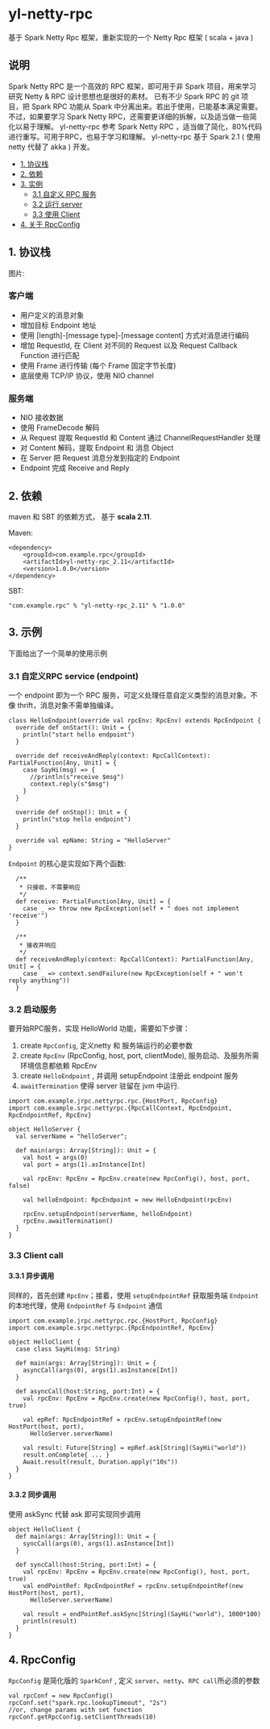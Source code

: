 # yl-netty-rpc
基于 Spark Netty Rpc 框架，重新实现的一个 Netty Rpc 框架 ( scala + java )

## 说明
 Spark Netty RPC 是一个高效的 RPC 框架，即可用于非 Spark 项目，用来学习研究 Netty & RPC 设计思想也是很好的素材。
 已有不少 Spark RPC 的 git 项目，把 Spark RPC 功能从 Spark 中分离出来。若出于使用，已能基本满足需要。
 不过，如果要学习 Spark Netty RPC，还需要更详细的拆解，以及适当做一些简化以易于理解。
 yl-netty-rpc 参考 Spark Netty RPC ，适当做了简化，80%代码进行重写。可用于RPC，也易于学习和理解。
 yl-netty-rpc 基于 Spark 2.1 ( 使用 netty 代替了 akka ) 开发。

- [1. 协议栈](#1-协议栈)
- [2. 依赖](#2-依赖)
- [3. 实例](#3-如何使用)
  - [3.1 自定义 RPC 服务](#31-)
  - [3.2 运行 server](#32-运行服务)
  - [3.3 使用 Client ](#33-客户端调用)
- [4. 关于 RpcConfig](#4-rpcConfig)


## 1. 协议栈
图片:
### 客户端
- 用户定义的消息对象
- 增加目标 Endpoint 地址
- 使用 [length]-[message type]-[message content] 方式对消息进行编码
- 增加 RequestId, 在 Client 对不同的 Request 以及 Request Callback Function 进行匹配
- 使用 Frame 进行传输 (每个 Frame 固定字节长度)
- 底层使用 TCP/IP 协议，使用 NIO channel

### 服务端
- NIO 接收数据
- 使用 FrameDecode 解码
- 从 Request 提取 RequestId 和 Content 通过 ChannelRequestHandler 处理
- 对 Content 解码，提取 Endpoint 和 消息 Object
- 在 Server 把 Request 消息分发到指定的 Endpoint
- Endpoint 完成 Receive and Reply

## 2. 依赖

maven 和 SBT 的依赖方式， 基于 **scala 2.11**.

Maven:

```
<dependency>
    <groupId>com.example.rpc</groupId>
    <artifactId>yl-netty-rpc_2.11</artifactId>
    <version>1.0.0</version>
</dependency>
```

SBT:

```
"com.example.rpc" % "yl-netty-rpc_2.11" % "1.0.0"
```

## 3. 示例

下面给出了一个简单的使用示例

### 3.1 自定义RPC service (endpoint)

一个 endpoint 即为一个 RPC 服务，可定义处理任意自定义类型的消息对象。不像 thrift，消息对象不需单独编译。

```
class HelloEndpoint(override val rpcEnv: RpcEnv) extends RpcEndpoint {
  override def onStart(): Unit = {
    println("start hello endpoint")
  }

  override def receiveAndReply(context: RpcCallContext): PartialFunction[Any, Unit] = {
    case SayHi(msg) => {
      //println(s"receive $msg")
      context.reply(s"$msg")
    }
  }

  override def onStop(): Unit = {
    println("stop hello endpoint")
  }

  override val epName: String = "HelloServer"
}

```

`Endpoint` 的核心是实现如下两个函数:

```
  /**
   * 只接收，不需要响应
   */
  def receive: PartialFunction[Any, Unit] = {
    case _ => throw new RpcException(self + " does not implement 'receive'")
  }

  /**
   * 接收并响应
   */
  def receiveAndReply(context: RpcCallContext): PartialFunction[Any, Unit] = {
    case _ => context.sendFailure(new RpcException(self + " won't reply anything"))
  }
```


### 3.2 启动服务

要开始RPC服务，实现 HelloWorld 功能，需要如下步骤：

1. create `RpcConfig`, 定义netty 和 服务端运行的必要参数
2. create `RpcEnv` (RpcConfig, host, port, clientMode), 服务启动、及服务所需环境信息都依赖 RpcEnv
3. create `HelloEndpoint` , 并调用 setupEndpoint 注册此 endpoint 服务
4. `awaitTermination` 使得 server 驻留在 jvm 中运行.

```
import com.example.jrpc.nettyrpc.rpc.{HostPort, RpcConfig}
import com.example.srpc.nettyrpc.{RpcCallContext, RpcEndpoint, RpcEndpointRef, RpcEnv}

object HelloServer {
  val serverName = "helloServer";

  def main(args: Array[String]): Unit = {
    val host = args(0)
    val port = args(1).asInstance[Int]

    val rpcEnv: RpcEnv = RpcEnv.create(new RpcConfig(), host, port, false)

    val helloEndpoint: RpcEndpoint = new HelloEndpoint(rpcEnv)

    rpcEnv.setupEndpoint(serverName, helloEndpoint)
    rpcEnv.awaitTermination()
  }
}
```

### 3.3 Client call

#### 3.3.1 异步调用

同样的，首先创建 `RpcEnv`；接着，使用 `setupEndpointRef` 获取服务端 `Endpoint` 的本地代理，使用 `EndpointRef` 与 `Endpoint` 通信

```
import com.example.jrpc.nettyrpc.rpc.{HostPort, RpcConfig}
import com.example.srpc.nettyrpc.{RpcEndpointRef, RpcEnv}

object HelloClient {
  case class SayHi(msg: String)

  def main(args: Array[String]): Unit = {
    asyncCall(args(0), args(1).asInstance[Int])
  }

  def asyncCall(host:String, port:Int) = {
    val rpcEnv: RpcEnv = RpcEnv.create(new RpcConfig(), host, port, true)

    val epRef: RpcEndpointRef = rpcEnv.setupEndpointRef(new HostPort(host, port),
      HelloServer.serverName)

    val result: Future[String] = epRef.ask[String](SayHi("world"))
    result.onComplete{ ... }
    Await.result(result, Duration.apply("10s"))
  }
}
```

#### 3.3.2 同步调用

使用 askSync 代替 ask 即可实现同步调用

```
object HelloClient {
  def main(args: Array[String]): Unit = {
    syncCall(args(0), args(1).asInstance[Int])
  }

  def syncCall(host:String, port:Int) = {
    val rpcEnv: RpcEnv = RpcEnv.create(new RpcConfig(), host, port, true)
    val endPointRef: RpcEndpointRef = rpcEnv.setupEndpointRef(new HostPort(host, port),
      HelloServer.serverName)

    val result = endPointRef.askSync[String](SayHi("world"), 1000*100)
    println(result)
  }
}
```

## 4. RpcConfig

`RpcConfig` 是简化版的 `SparkConf` , 定义 `server`、`netty`、`RPC call`所必须的参数

```
val rpcConf = new RpcConfig()
rpcConf.set("spark.rpc.lookupTimeout", "2s")
//or, change params with set function
rpcConf.getRpcConfig.setClientThreads(10)
```

